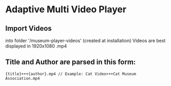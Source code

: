 # Adaptive Multi Video Player

## Import Videos
 into folder '/museum-player-videos' (created at installation)
 Videos are best displayed in 1920x1080 .mp4

## Title and Author are parsed in this form:
`
{title}+++{author}.mp4
// Example: Cat Video+++Cat Museum Association.mp4
`
